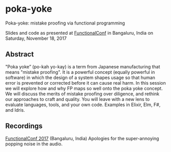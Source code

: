 # poka-yoke
Poka-yoke: mistake proofing via functional programming

Slides and code as presented at [FunctionalConf](https://functionalconf.com) in Bangaluru, India on Saturday, November 18, 2017

## Abstract
"Poka yoke” (po-kah yo-kay) is a term from Japanese manufacturing that means "mistake proofing". 
It is a powerful concept (equally powerful in software) in which the design of a system shapes 
usage so that human error is prevented or corrected before it can cause real harm. In this session 
we will explore how and why FP maps so well onto the poka yoke concept. We will discuss the merits 
of mistake proofing over diligence, and rethink our approaches to craft and quality. You will 
leave with a new lens to evaluate languages, tools, and your own code. Examples in Elixir, Elm, 
F#, and Idris.

## Recordings

[FunctionalConf 2017](https://www.youtube.com/watch?v=2tpUlDrzIkM) (Bangaluru, India) 
Apologies for the super-annoying popping noise in the audio. 
